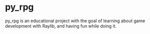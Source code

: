 # py_rpg

py_rpg is an educational project with the goal of learning about game development
with Raylib, and having fun while doing it.
